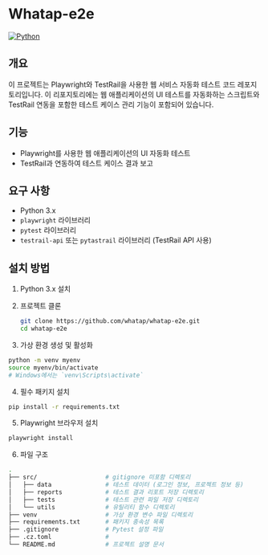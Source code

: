 # Whatap-e2e

[![Python](https://img.shields.io/badge/Python-3.x-blue)](https://www.python.org/)

## 개요

이 프로젝트는 Playwright와 TestRail을 사용한 웹 서비스 자동화 테스트 코드 레포지토리입니다. 이 리포지토리에는 웹 애플리케이션의 UI 테스트를 자동화하는 스크립트와 TestRail 연동을 포함한 테스트 케이스 관리 기능이 포함되어 있습니다.

## 기능

- Playwright를 사용한 웹 애플리케이션의 UI 자동화 테스트
- TestRail과 연동하여 테스트 케이스 결과 보고

## 요구 사항

- Python 3.x
- `playwright` 라이브러리
- `pytest` 라이브러리
- `testrail-api` 또는 `pytastrail` 라이브러리 (TestRail API 사용)

## 설치 방법

1. Python 3.x 설치

2. 프로젝트 클론

   ```bash
   git clone https://github.com/whatap/whatap-e2e.git
   cd whatap-e2e

3. 가상 환경 생성 및 활성화

```bash
python -m venv myenv
source myenv/bin/activate  
# Windows에서는 `venv\Scripts\activate`
```
4. 필수 패키지 설치
```bash
pip install -r requirements.txt
```
5. Playwright 브라우저 설치
```bash
playwright install
```
6. 파일 구조
```bash
.
├── src/                   # gitignore 미포함 디렉토리
│   ├── data               # 테스트 데이터 (로그인 정보, 프로젝트 정보 등)
│   ├── reports            # 테스트 결과 리포트 저장 디렉토리
│   ├── tests              # 테스트 관련 파일 저장 디렉토리
│   └── utils              # 유틸리티 함수 디렉토리
├── venv                   # 가상 환경 변수 파일 디렉토리
├── requirements.txt       # 패키지 종속성 목록
├── .gitignore             # Pytest 설정 파일
├── .cz.toml               # 
└── README.md              # 프로젝트 설명 문서

```